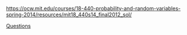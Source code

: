 https://ocw.mit.edu/courses/18-440-probability-and-random-variables-spring-2014/resources/mit18_440s14_final2012_sol/


[Questions](https://www.youtube.com/watch?v=Nw3atKtmj-4&list=PLPpO9TjJ-z39n-Yxcm5QVGwV-4_ZXAftQ&index=78)
